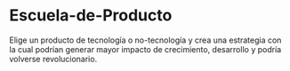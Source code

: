 # Escuela-de-Producto
 Elige un producto de tecnología o no-tecnología y crea una estrategia con la cual podrían generar mayor impacto de crecimiento, desarrollo y podría volverse revolucionario.

